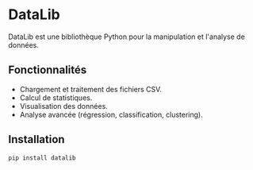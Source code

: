 # DataLib

DataLib est une bibliothèque Python pour la manipulation et l'analyse de données.

## Fonctionnalités

- Chargement et traitement des fichiers CSV.
- Calcul de statistiques.
- Visualisation des données.
- Analyse avancée (régression, classification, clustering).

## Installation
```bash
pip install datalib
